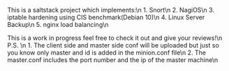 This is a saltstack project which implements:\n
	1. Snort\n
	2. NagiOS\n
	3. iptable hardening using CIS benchmark(Debian 10)\n
	4. Linux Server Backup\n
	5. nginx load balancing\n

This is a work in progress feel free to check it out and give your reviews!\n
P.S. \n
	1. The client side and master side conf will be uploaded but just so you know
only master and id is added in the minion.conf file\n
	2. The master.conf includes the port number and the ip of the master machine\n
